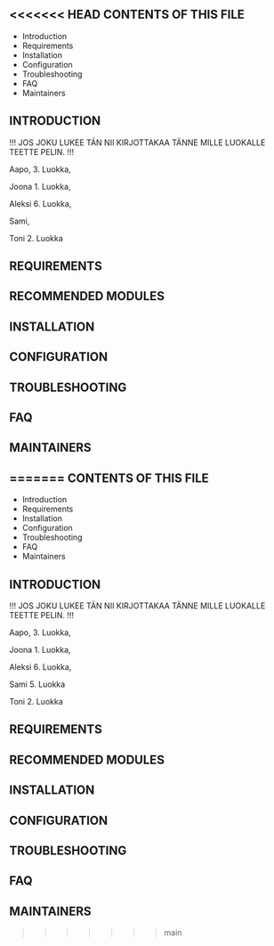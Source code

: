 <<<<<<< HEAD
CONTENTS OF THIS FILE
---------------------

 * Introduction
 * Requirements
 * Installation
 * Configuration
 * Troubleshooting
 * FAQ
 * Maintainers

INTRODUCTION
------------

!!!    JOS JOKU LUKEE TÄN NII KIRJOTTAKAA TÄNNE MILLE LUOKALLE TEETTE PELIN.   !!!

Aapo, 3. Luokka,

Joona 1. Luokka,

Aleksi 6. Luokka,

Sami,

Toni 2. Luokka

REQUIREMENTS
------------

RECOMMENDED MODULES
-------------------

INSTALLATION
------------

CONFIGURATION
-------------

TROUBLESHOOTING
---------------

FAQ
---

MAINTAINERS
-----------
=======
CONTENTS OF THIS FILE
---------------------

 * Introduction
 * Requirements
 * Installation
 * Configuration
 * Troubleshooting
 * FAQ
 * Maintainers

INTRODUCTION
------------

!!!    JOS JOKU LUKEE TÄN NII KIRJOTTAKAA TÄNNE MILLE LUOKALLE TEETTE PELIN.   !!!

Aapo, 3. Luokka,

Joona 1. Luokka,

Aleksi 6. Luokka,

Sami 5. Luokka

Toni 2. Luokka

REQUIREMENTS
------------

RECOMMENDED MODULES
-------------------

INSTALLATION
------------

CONFIGURATION
-------------

TROUBLESHOOTING
---------------

FAQ
---

MAINTAINERS
-----------
>>>>>>> main
